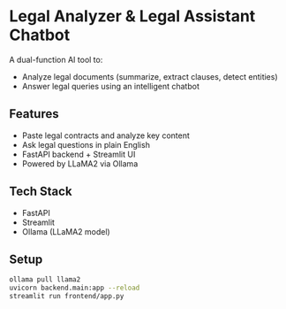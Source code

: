 # Legal Analyzer & Legal Assistant Chatbot

A dual-function AI tool to:
- Analyze legal documents (summarize, extract clauses, detect entities)
- Answer legal queries using an intelligent chatbot

## Features

- Paste legal contracts and analyze key content
- Ask legal questions in plain English
- FastAPI backend + Streamlit UI
- Powered by LLaMA2 via Ollama

## Tech Stack
- FastAPI
- Streamlit
- Ollama (LLaMA2 model)

## Setup

```bash
ollama pull llama2
uvicorn backend.main:app --reload
streamlit run frontend/app.py
